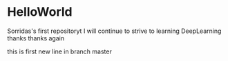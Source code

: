 # HelloWorld
Sorridas's first repositoryt 
I will continue to strive to learning DeepLearning
thanks
thanks again

this is first new line in branch master